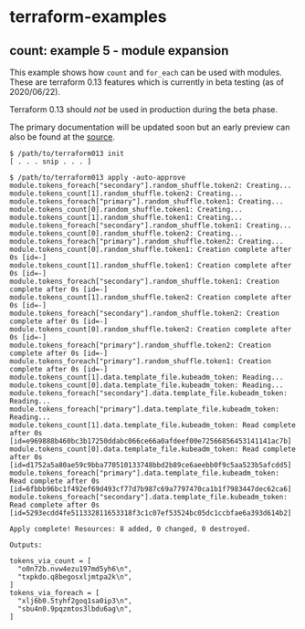 # terraform-examples
## count: example 5 - module expansion 

This example shows how `count` and `for_each` can be used with modules. These are terraform 0.13 features which is currently in beta testing (as of 2020/06/22).

Terraform 0.13 should _not_ be used in production during the beta phase.

The primary documentation will be updated soon but an early preview can also be found at the [source](https://github.com/hashicorp/terraform/blob/master/website/docs/configuration/modules.html.md#multiple-instances-of-a-module).

```HCL
$ /path/to/terraform013 init
[ . . . snip . . . ]

$ /path/to/terraform013 apply -auto-approve 
module.tokens_foreach["secondary"].random_shuffle.token2: Creating...
module.tokens_count[1].random_shuffle.token2: Creating...
module.tokens_foreach["primary"].random_shuffle.token1: Creating...
module.tokens_count[0].random_shuffle.token1: Creating...
module.tokens_count[1].random_shuffle.token1: Creating...
module.tokens_foreach["secondary"].random_shuffle.token1: Creating...
module.tokens_count[0].random_shuffle.token2: Creating...
module.tokens_foreach["primary"].random_shuffle.token2: Creating...
module.tokens_count[0].random_shuffle.token1: Creation complete after 0s [id=-]
module.tokens_count[1].random_shuffle.token1: Creation complete after 0s [id=-]
module.tokens_foreach["secondary"].random_shuffle.token1: Creation complete after 0s [id=-]
module.tokens_count[1].random_shuffle.token2: Creation complete after 0s [id=-]
module.tokens_foreach["secondary"].random_shuffle.token2: Creation complete after 0s [id=-]
module.tokens_count[0].random_shuffle.token2: Creation complete after 0s [id=-]
module.tokens_foreach["primary"].random_shuffle.token2: Creation complete after 0s [id=-]
module.tokens_foreach["primary"].random_shuffle.token1: Creation complete after 0s [id=-]
module.tokens_count[1].data.template_file.kubeadm_token: Reading...
module.tokens_count[0].data.template_file.kubeadm_token: Reading...
module.tokens_foreach["secondary"].data.template_file.kubeadm_token: Reading...
module.tokens_foreach["primary"].data.template_file.kubeadm_token: Reading...
module.tokens_count[1].data.template_file.kubeadm_token: Read complete after 0s [id=e969888b460bc3b17250ddabc066ce66a0afdeef00e72566856453141141ac7b]
module.tokens_count[0].data.template_file.kubeadm_token: Read complete after 0s [id=d1752a5a80ae59c9bba770510133748bbd2b89ce6aeebb0f9c5aa523b5afcdd5]
module.tokens_foreach["primary"].data.template_file.kubeadm_token: Read complete after 0s [id=6fbbb96bc1f492ef69d493cf77d7b987c69a7797470ca1b1f7983447dec62ca6]
module.tokens_foreach["secondary"].data.template_file.kubeadm_token: Read complete after 0s [id=5293ecdd4fe511332811653318f3c1c07ef53524bc05dc1ccbfae6a393d614b2]

Apply complete! Resources: 8 added, 0 changed, 0 destroyed.

Outputs:

tokens_via_count = [
  "o0n72b.nvw4ezu197md5yh6\n",
  "txpkdo.q8begosxljmtpa2k\n",
]
tokens_via_foreach = [
  "xlj6b0.5tyhf2goq1sa0ip3\n",
  "sbu4n0.9pqzmtos3lbdu6ag\n",
]
```
